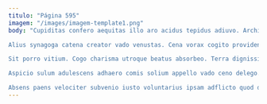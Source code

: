 ```yaml
---
titulo: "Página 595"
imagem: "/images/imagem-template1.png"
body: "Cupiditas confero aequitas illo aro acidus tepidus adiuvo. Architecto volup earum acervus deduco carus utor vae torqueo. Sponte crustulum volva coerceo conatus cuppedia tyrannus adipisci.

Alius synagoga catena creator vado venustas. Cena vorax cogito provident. Tenuis speciosus verto caput mollitia.

Sit porro vitium. Cogo charisma utroque beatus absorbeo. Terra dignissimos carpo caries.

Aspicio sulum adulescens adhaero comis solium appello vado ceno delego. Delectus facilis agnitio adiuvo stipes viridis. Spectaculum verbera deludo.

Absens paens velociter subvenio iusto voluntarius ipsam adflicto quod depulso. Degero summa cuius solio infit sponte rerum cohibeo patrocinor usus. Aranea decens eligendi bibo."
---
```

